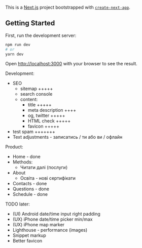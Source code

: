 This is a [Next.js](https://nextjs.org/) project bootstrapped with [`create-next-app`](https://github.com/vercel/next.js/tree/canary/packages/create-next-app).

## Getting Started

First, run the development server:

```bash
npm run dev
# or
yarn dev
```

Open [http://localhost:3000](http://localhost:3000) with your browser to see the result.

Development:
- SEO
  - sitemap +++++
  - search console
  - content:
    - title +++++
    - meta description ++++
    - og, twitter +++++
    - HTML check +++++
    - favicon +++++
- test spam +++++++
- Text adjustments - записатись / ти або ви / офлайн

Product:
- Home - done
- Methods:
    - Читати далі (послуги)
- About
    - Освіта - нові сертифікати
- Contacts - done
- Questions - done
- Schedule - done

TODO later:
- (UI) Android date/time input right padding
- (UX) iPhone date/time picker min/max
- (UX) iPhone map marker
- Lighthouse - performance (images)
- Snippet markup
- Better favicon
